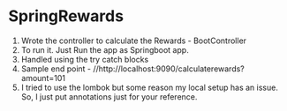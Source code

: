 # SpringRewards


1. Wrote the controller to calculate the Rewards - BootController
2. To run it. Just Run the app as Springboot app. 
3. Handled using the try catch blocks
4. Sample end point - //http://localhost:9090/calculaterewards?amount=101
5. I tried to use the lombok but some reason my local setup has an issue. So, I just put annotations just for your reference.
